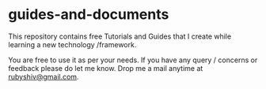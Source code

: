 # guides-and-documents

This repository contains free Tutorials and Guides that I create while learning a new technology /framework.

You are free to use it as per your needs. If you have any query / concerns or feedback please do let me know. Drop me a mail anytime at rubyshiv@gmail.com.


